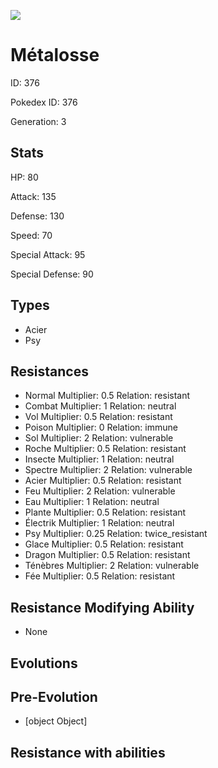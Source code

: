 ![](https://raw.githubusercontent.com/PokeAPI/sprites/master/sprites/pokemon/other/official-artwork/376.png)

# Métalosse
ID: 376

Pokedex ID: 376

Generation: 3

## Stats

HP: 80

Attack: 135

Defense: 130

Speed: 70

Special Attack: 95

Special Defense: 90

## Types

- Acier
- Psy
## Resistances

- Normal Multiplier: 0.5 Relation: resistant
- Combat Multiplier: 1 Relation: neutral
- Vol Multiplier: 0.5 Relation: resistant
- Poison Multiplier: 0 Relation: immune
- Sol Multiplier: 2 Relation: vulnerable
- Roche Multiplier: 0.5 Relation: resistant
- Insecte Multiplier: 1 Relation: neutral
- Spectre Multiplier: 2 Relation: vulnerable
- Acier Multiplier: 0.5 Relation: resistant
- Feu Multiplier: 2 Relation: vulnerable
- Eau Multiplier: 1 Relation: neutral
- Plante Multiplier: 0.5 Relation: resistant
- Électrik Multiplier: 1 Relation: neutral
- Psy Multiplier: 0.25 Relation: twice_resistant
- Glace Multiplier: 0.5 Relation: resistant
- Dragon Multiplier: 0.5 Relation: resistant
- Ténèbres Multiplier: 2 Relation: vulnerable
- Fée Multiplier: 0.5 Relation: resistant
## Resistance Modifying Ability

- None

## Evolutions

## Pre-Evolution

- [object Object]

## Resistance with abilities

